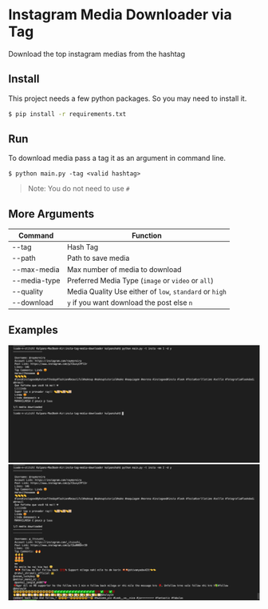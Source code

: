 # Instagram Media Downloader via Tag

Download the top instagram medias from the hashtag


## Install

This project needs a few python packages. So you may need
to install it.


```sh
$ pip install -r requirements.txt
```

## Run


To download media pass a tag it as an argument in command line.

```
$ python main.py -tag <valid hashtag>
```
> Note: You do not need to use `#` 

## More Arguments
Command | Function
------------ | -------------
--tag | Hash Tag
--path | Path to save media
--max-media | Max number of media to download
--media-type | Preferred Media Type (`image` or `video` or `all`)
--quality | Media Quality Use either of `low`, `standard` or `high`
--download | `y` if you want download the post else `n`




## Examples

<img src="ScreenShots/screenshot1.png" alt="drawing" width="600"/>

<img src="ScreenShots/screenshot2.png" alt="drawing" width="600"/>


